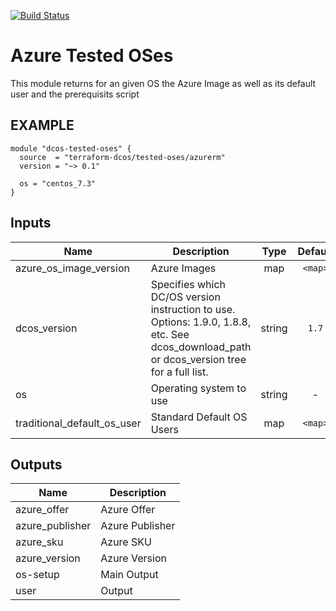 [![Build Status](https://jenkins-terraform.mesosphere.com/service/dcos-terraform-jenkins/job/dcos-terraform/job/terraform-azurerm-tested-oses/job/master/badge/icon)](https://jenkins-terraform.mesosphere.com/service/dcos-terraform-jenkins/job/dcos-terraform/job/terraform-azurerm-tested-oses/job/master/)

# Azure Tested OSes
This module returns for an given OS the Azure Image as well as its default user and the prerequisits script

## EXAMPLE

```hcl
module "dcos-tested-oses" {
  source  = "terraform-dcos/tested-oses/azurerm"
  version = "~> 0.1"

  os = "centos_7.3"
}
```


## Inputs

| Name | Description | Type | Default | Required |
|------|-------------|:----:|:-----:|:-----:|
| azure_os_image_version | Azure Images | map | `<map>` | no |
| dcos_version | Specifies which DC/OS version instruction to use. Options: 1.9.0, 1.8.8, etc. See dcos_download_path or dcos_version tree for a full list. | string | `1.7` | no |
| os | Operating system to use | string | - | yes |
| traditional_default_os_user | Standard Default OS Users | map | `<map>` | no |

## Outputs

| Name | Description |
|------|-------------|
| azure_offer | Azure Offer |
| azure_publisher | Azure Publisher |
| azure_sku | Azure SKU |
| azure_version | Azure Version |
| os-setup | Main Output |
| user | Output |


